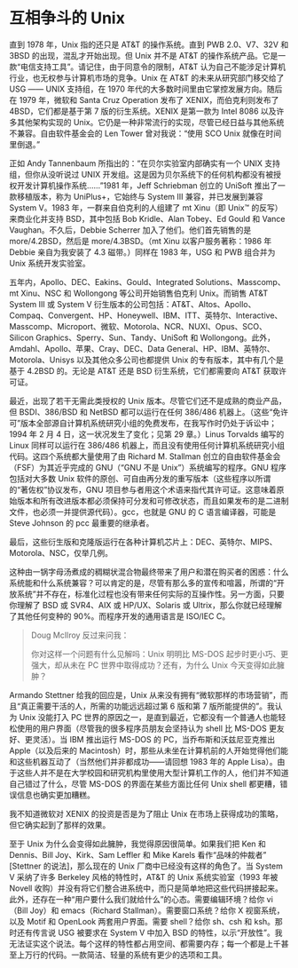 # 互相争斗的 Unix

直到 1978 年，Unix 指的还只是 AT\&T 的操作系统。直到 PWB 2.0、V7、32V 和 3BSD 的出现，混乱才开始出现。但 Unix 并不是 AT\&T 的操作系统产品。它是一款“电信支持工具”。请记住，由于同意令的限制，AT\&T 认为自己不能涉足计算机行业，也无权参与计算机市场的竞争。Unix 在 AT\&T 的未来从研究部门移交给了 USG —— UNIX 支持组，在 1970 年代的大多数时间里由它掌控发展方向。随后在 1979 年，微软和 Santa Cruz Operation 发布了 XENIX，而伯克利则发布了 4BSD，它们都是基于第 7 版的衍生系统。XENIX 是第一款为 Intel 8086 以及许多其他架构实现的 Unix。它仍是一种非常流行的实现，尽管已经日益与其他系统不兼容。自由软件基金会的 Len Tower 曾对我说：“使用 SCO Unix 就像在时间里倒退。”

正如 Andy Tannenbaum 所指出的：“在贝尔实验室内部确实有一个 UNIX 支持组，但你从没听说过 UNIX 开发组。这是因为贝尔系统下的任何机构都没有被授权开发计算机操作系统……”1981 年，Jeff Schriebman 创立的 UniSoft 推出了一款移植版本，称为 UniPlus+，它始终与 System III 兼容，并已发展到兼容 System V。1983 年，一群来自伯克利的人组建了 mt Xinu（即 Unix™ 的反写）来商业化并支持 BSD，其中包括 Bob Kridle、Alan Tobey、Ed Gould 和 Vance Vaughan。不久后，Debbie Scherrer 加入了他们。他们首先销售的是 more/4.2BSD，然后是 more/4.3BSD。（mt Xinu 以客户服务著称：1986 年 Debbie 亲自为我安装了 4.3 磁带。）同样在 1983 年，USG 和 PWB 组合并为 Unix 系统开发实验室。

五年内，Apollo、DEC、Eakins、Gould、Integrated Solutions、Masscomp、mt Xinu、NSC 和 Wollongong 等公司开始销售伯克利 Unix。而销售 AT\&T System III 或 System V 衍生版本的公司包括：AT\&T、Altos、Apollo、Compaq、Convergent、HP、Honeywell、IBM、ITT、英特尔、Interactive、Masscomp、Microport、微软、Motorola、NCR、NUXI、Opus、SCO、Silicon Graphics、Sperry、Sun、Tandy、UniSoft 和 Wollongong。此外，Amdahl、Apollo、苹果、Cray、DEC、Data General、HP、IBM、英特尔、Motorola、Unisys 以及其他众多公司也都提供 Unix 的专有版本，其中有几个是基于 4.2BSD 的。无论是 AT\&T 还是 BSD 衍生系统，它们都需要向 AT\&T 获取许可证。

最近，出现了若干无需此类授权的 Unix 版本。尽管它们还不是成熟的商业产品，但 BSDI、386/BSD 和 NetBSD 都可以运行在任何 386/486 机器上。（这些“免许可”版本全部源自计算机系统研究小组的免费发布，在我写作时仍处于诉讼中；1994 年 2 月 4 日，这一状况发生了变化；见第 29 章。）Linus Torvalds 编写的 Linux 同样可以运行在 386/486 机器上，而且没有使用任何计算机系统研究小组代码。这四个系统都大量使用了由 Richard M. Stallman 创立的自由软件基金会（FSF）为其近乎完成的 GNU（“GNU 不是 Unix”）系统编写的程序。GNU 程序包括对大多数 Unix 软件的原创、可自由再分发的重写版本（这些程序以所谓的“著佐权”协议发布，GNU 项目参与者用这个术语来指代其许可证。这意味着原始版本和所有改进版本都必须保持可分发和可修改状态，而且如果发布的是二进制文件，也必须一并提供源代码）。gcc，也就是 GNU 的 C 语言编译器，可能是 Steve Johnson 的 pcc 最重要的继承者。

最后，这些衍生版和克隆版运行在各种计算机芯片上：DEC、英特尔、MIPS、Motorola、NSC，仅举几例。

这种由一锅字母汤煮成的稠糊状混合物最终带来了用户和潜在购买者的困惑：什么系统能和什么系统兼容？可以肯定的是，尽管有那么多的宣传和喧嚣，所谓的“开放系统”并不存在，标准化过程也没有带来任何实际的互操作性。另一方面，只要你理解了 BSD 或 SVR4、AIX 或 HP/UX、Solaris 或 Ultrix，那么你就已经理解了其他任何变种的 90%。而程序开发的通用语言是 ISO/IEC C。

>Doug McIlroy 反过来问我：
>
>你对这样一个问题有什么见解吗：Unix 明明比 MS-DOS 起步时更小巧、更强大，却从未在 PC 世界中取得成功？还有，为什么 Unix 今天变得如此臃肿？

Armando Stettner 给我的回应是，Unix 从来没有拥有“微软那样的市场营销”，而且“真正需要干活的人，所需的功能远远超过第 6 版和第 7 版所能提供的”。我认为 Unix 没能打入 PC 世界的原因之一，是直到最近，它都没有一个普通人也能轻松使用的用户界面（尽管我的很多程序员朋友会坚持认为 shell 比 MS-DOS 更友好、更灵活）。当 IBM 推出运行 MS-DOS 的 PC，当乔布斯和沃兹尼亚克推出 Apple（以及后来的 Macintosh）时，那些从未坐在计算机前的人开始觉得他们能和这些机器互动了（当然他们并非都成功——请回想 1983 年的 Apple Lisa）。由于这些人并不是在大学校园和研究机构里使用大型计算机工作的人，他们并不知道自己错过了什么，尽管 MS-DOS 的界面在某些方面比任何 Unix shell 都更糟，错误信息也确实更加糟糕。

我不知道微软对 XENIX 的投资是否是为了阻止 Unix 在市场上获得成功的策略，但它确实起到了那样的效果。

至于 Unix 为什么会变得如此臃肿，我觉得原因很简单。如果我们把 Ken 和 Dennis、Bill Joy、Kirk、Sam Leffler 和 Mike Karels 看作“品味的仲裁者” \[Stettner 的说法]，那么现在的 Unix 厂商中已经没有这样的角色了。当 System V 采纳了许多 Berkeley 风格的特性时，AT\&T 的 Unix 系统实验室（1993 年被 Novell 收购）并没有将它们整合进系统中，而只是简单地把这些代码拼接起来。此外，还存在一种“用户要什么我们就给什么”的心态。需要编辑环境？给你 vi（Bill Joy）和 emacs（Richard Stallman）。需要窗口系统？给你 X 视窗系统，以及 Motif 和 OpenLook 两套用户界面。需要 shell？给你 sh、csh 和 ksh。那时还有传言说 USG 被要求在 System V 中加入 BSD 的特性，以示“开放性”。我无法证实这个说法。每个这样的特性都占用空间、都需要内存；每一个都是上千甚至上万行的代码。一款简洁、轻量的系统有更少的选项和工具。
